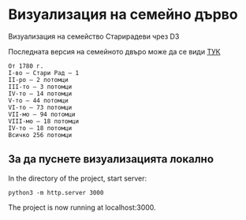 # Визуализация на семейно дърво
Визуализация на семейство Старирадеви чрез D3

Последната версия на семейното двъро може да се види [ТУК](https://github.com/vstariradev/family-tree-visualization/blob/master/pdf/%D0%A1%D0%B5%D0%BC%D0%B5%D0%B9%D0%BD%D0%BE_%D0%B4%D1%8A%D1%80%D0%B2%D0%BE.pdf)

```
От 1780 г.
І-во – Стари Рад – 1
ІІ-ро – 2 потомци
ІІІ-то – 3 потомци
ІV-то – 14 потомци
V-то – 44 потомци
VІ-то – 73 потомци
VІІ-мо – 94 потомци
VІІІ-мо – 18 потомци
IV-то – 18 потомци
Всичко 256 потомци
```

## За да пуснете визуализацията локално
In the directory of the project, start server:

```python3 -m http.server 3000 ```

The project is now running at localhost:3000.
